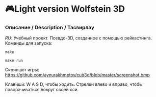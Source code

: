 # 🎮Light version Wolfstein 3D
### Описание / Description / Тасвирлау

*RU*: Учебный проект. Псевдо-3D, созданное с помощью рейкастинга.
Команды для запуска:
```
make
```
```
make run
```
Скриншот игры:
https://github.com/aynurakhmetov/cub3d/blob/master/screenshot.bmp

Клавиши:
W A S D, чтобы ходить. Стрелки влево и вправо, чтобы поворачиваться вокруг своей оси.
